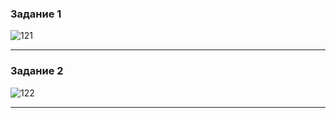 ### Задание 1

![121](https://github.com/Oigen181/Index-Andreev_Evgeny/assets/126493876/734c91ba-be12-41d1-b9c2-4dcc2b4e78b2)

---

### Задание 2

![122](https://github.com/Oigen181/Index-Andreev_Evgeny/assets/126493876/6fccf694-3bdc-4ec6-b823-fa020ee1dd97)

---
